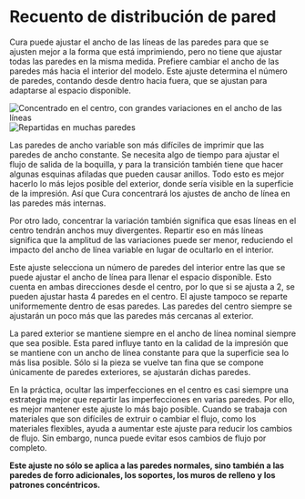 Recuento de distribución de pared
====
Cura puede ajustar el ancho de las líneas de las paredes para que se ajusten mejor a la forma que está imprimiendo, pero no tiene que ajustar todas las paredes en la misma medida. Prefiere cambiar el ancho de las paredes más hacia el interior del modelo. Este ajuste determina el número de paredes, contando desde dentro hacia fuera, que se ajustan para adaptarse al espacio disponible.

<!--screenshot {
"image_path": "wall_distribution_count_1.png",
"models": [
	{
		"script": "misaligned_ring.scad",
		"transformation": ["scale(2)"]
	}
],
"camera_position": [-11, 0, 111],
"settings": {
	"wall_line_count": 5,
	"wall_distribution_count": 1
},
"colour_scheme": "line_width",
"colours": 128
}-->
<!--screenshot {
"image_path": "wall_distribution_count_5.png",
"models": [
	{
		"script": "misaligned_ring.scad",
		"transformation": ["scale(2)"]
	}
],
"camera_position": [-11, 0, 111],
"settings": {
	"wall_line_count": 5,
	"wall_distribution_count": 5
},
"colour_scheme": "line_width",
"colours": 128
}-->
![Concentrado en el centro, con grandes variaciones en el ancho de las líneas](../images/wall_distribution_count_1.png)
![Repartidas en muchas paredes](../images/wall_distribution_count_5.png)

Las paredes de ancho variable son más difíciles de imprimir que las paredes de ancho constante. Se necesita algo de tiempo para ajustar el flujo de salida de la boquilla, y para la transición también tiene que hacer algunas esquinas afiladas que pueden causar anillos. Todo esto es mejor hacerlo lo más lejos posible del exterior, donde sería visible en la superficie de la impresión. Así que Cura concentrará los ajustes de ancho de línea en las paredes más internas.

Por otro lado, concentrar la variación también significa que esas líneas en el centro tendrán anchos muy divergentes. Repartir eso en más líneas significa que la amplitud de las variaciones puede ser menor, reduciendo el impacto del ancho de línea variable en lugar de ocultarlo en el interior.

Este ajuste selecciona un número de paredes del interior entre las que se puede ajustar el ancho de línea para llenar el espacio disponible. Esto cuenta en ambas direcciones desde el centro, por lo que si se ajusta a 2, se pueden ajustar hasta 4 paredes en el centro. El ajuste tampoco se reparte uniformemente dentro de esas paredes. Las paredes del centro siempre se ajustarán un poco más que las paredes más cercanas al exterior.

La pared exterior se mantiene siempre en el ancho de línea nominal siempre que sea posible. Esta pared influye tanto en la calidad de la impresión que se mantiene con un ancho de línea constante para que la superficie sea lo más lisa posible. Sólo si la pieza se vuelve tan fina que se compone únicamente de paredes exteriores, se ajustarán dichas paredes.

En la práctica, ocultar las imperfecciones en el centro es casi siempre una estrategia mejor que repartir las imperfecciones en varias paredes. Por ello, es mejor mantener este ajuste lo más bajo posible. Cuando se trabaja con materiales que son difíciles de extruir o cambiar el flujo, como los materiales flexibles, ayuda a aumentar este ajuste para reducir los cambios de flujo. Sin embargo, nunca puede evitar esos cambios de flujo por completo.

**Este ajuste no sólo se aplica a las paredes normales, sino también a las paredes de forro adicionales, los soportes, los muros de relleno y los patrones concéntricos.**